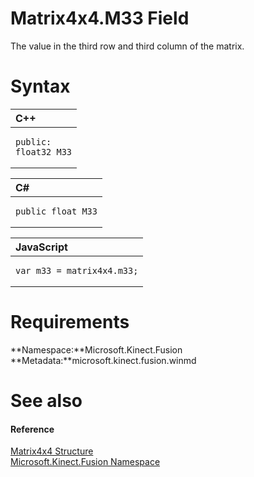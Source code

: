 Matrix4x4.M33 Field  
===================  

The value in the third row and third column of the matrix. <span id="syntaxSection"></span>

Syntax  
======  

<table>
<colgroup>
<col width="100%" />
</colgroup>
<thead>
<tr class="header">
<th align="left">C++</th>
</tr>
</thead>
<tbody>
<tr class="odd">
<td align="left"><pre><code>public:  
float32 M33</code></pre></td>
</tr>
</tbody>
</table>

<table>
<colgroup>
<col width="100%" />
</colgroup>
<thead>
<tr class="header">
<th align="left">C#</th>
</tr>
</thead>
<tbody>
<tr class="odd">
<td align="left"><pre><code>public float M33</code></pre></td>
</tr>
</tbody>
</table>

<table>
<colgroup>
<col width="100%" />
</colgroup>
<thead>
<tr class="header">
<th align="left">JavaScript</th>
</tr>
</thead>
<tbody>
<tr class="odd">
<td align="left"><pre><code>var m33 = matrix4x4.m33;</code></pre></td>
</tr>
</tbody>
</table>

<span id="requirements"></span>

Requirements  
============  

**Namespace:**Microsoft.Kinect.Fusion  
**Metadata:**microsoft.kinect.fusion.winmd  

<span id="ID4EX"></span>

See also  
========  

<span id="ID4EZ"></span>
#### Reference  

[Matrix4x4 Structure](../../Matrix4x4_Structure.md)  
 [Microsoft.Kinect.Fusion Namespace](../../../Kinect.Fusion.md)  



<!--Please do not edit the data in the comment block below.-->
<!--
TOCTitle : M33 Field
RLTitle : Matrix4x4.M33 Field
KeywordK : M33 field
KeywordK : Matrix4x4.M33 field
KeywordF : Microsoft.Kinect.Fusion.Matrix4x4.M33
KeywordF : Matrix4x4.M33
KeywordF : M33
KeywordF : Microsoft.Kinect.Fusion.Matrix4x4.M33
KeywordA : F:Microsoft.Kinect.Fusion.Matrix4x4.M33
AssetID : F:Microsoft.Kinect.Fusion.Matrix4x4.M33
Locale : en-us
CommunityContent : 1
APIType : Managed
APILocation : microsoft.kinect.fusion.winmd
APIName : Microsoft.Kinect.Fusion.Matrix4x4.M33
TargetOS : Windows
TopicType : kbSyntax
DevLang : VB
DevLang : CSharp
DevLang : JavaScript
DevLang : C++
DocSet : K4Wv2
ProjType : K4Wv2Proj
Technology : Kinect for Windows
Product : Kinect for Windows SDK v2
productversion : 20
-->
